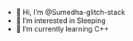 - 👋 Hi, I’m @Sumedha-glitch-stack
- 👀 I’m interested in Sleeping
- 🌱 I’m currently learning C++


<!---
Sumedha-glitch-stack/Sumedha-glitch-stack is a ✨ special ✨ repository because its `README.md` (this file) appears on your GitHub profile.
You can click the Preview link to take a look at your changes.
--->
